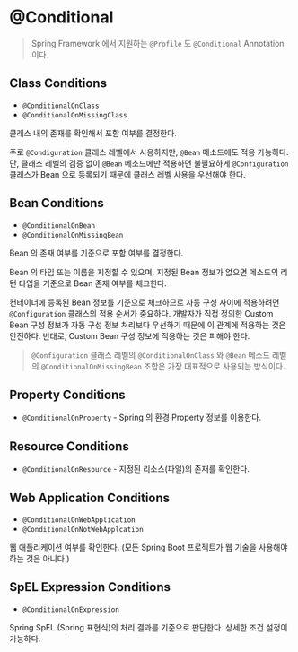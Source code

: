 # @Conditional

> Spring Framework 에서 지원하는 `@Profile` 도 `@Conditional` Annotation 이다.

## Class Conditions

* `@ConditionalOnClass`
* `@ConditionalOnMissingClass`

클래스 내의 존재를 확인해서 포함 여부를 결정한다.

주로 `@Condiguration` 클래스 레벨에서 사용하지만, `@Bean` 메소드에도 적용 가능하다. 단, 클래스 레벨의 검증 없이 `@Bean` 메소드에만 적용하면 불필요하게 `@Configuration` 클래스가 Bean 으로 등록되기 때문에 클래스 레벨 사용을 우선해야 한다.

## Bean Conditions

* `@ConditionalOnBean`
* `@ConditionalOnMissingBean`

Bean 의 존재 여부를 기준으로 포함 여부를 결정한다.

Bean 의 타입 또는 이름을 지정할 수 있으며, 지정된 Bean 정보가 없으면 메소드의 리턴 타입을 기준으로 Bean 존재 여부를 체크한다.

컨테이너에 등록된 Bean 정보를 기준으로 체크하므로 자동 구성 사이에 적용하려면 `@Configuration` 클래스의 적용 순서가 중요하다. 개발자가 직접 정의한 Custom Bean 구성 정보가 자동 구성 정보 처리보다 우선하기 때문에 이 관계에 적용하는 것은 안전하다. 반대로, Custom Bean 구성 정보에 적용하는 것은 피해야 한다.

> `@Configuration` 클래스 레벨의 `@ConditionalOnClass` 와 `@Bean` 메소드 레벨의 `@ConditionalOnMissingBean` 조합은 가장 대표적으로 사용되는 방식이다.

## Property Conditions

* `@ConditionalOnProperty` - Spring 의 환경 Property 정보를 이용한다.

## Resource Conditions

* `@ConditionalOnResource` - 지정된 리소스(파일)의 존재를 확인한다.

## Web Application Conditions

* `@ConditionalOnWebApplication`
* `@ConditionalOnNotWebApplcation`

웹 애플리케이션 여부를 확인한다. (모든 Spring Boot 프로젝트가 웹 기술을 사용해야 하는 것은 아니다.)

## SpEL Expression Conditions

* `@ConditionalOnExpression`

Spring SpEL (Spring 표현식)의 처리 결과를 기준으로 판단한다. 상세한 조건 설정이 가능하다.
